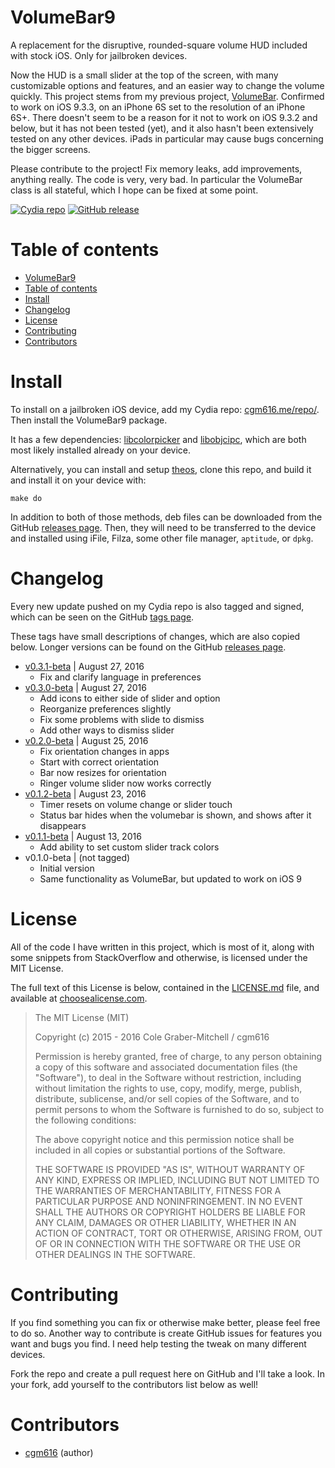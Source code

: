 VolumeBar9
==========

A replacement for the disruptive, rounded-square volume HUD included with stock iOS. Only for jailbroken devices.

Now the HUD is a small slider at the top of the screen, with many customizable options and features, and an easier way to change the volume quickly. This project stems from my previous project, [VolumeBar](https://github.com/cgm616/VolumeBar). Confirmed to work on iOS 9.3.3, on an iPhone 6S set to the resolution of an iPhone 6S+. There doesn't seem to be a reason for it not to work on iOS 9.3.2 and below, but it has not been tested (yet), and it also hasn't been extensively tested on any other devices. iPads in particular may cause bugs concerning the bigger screens.

Please contribute to the project! Fix memory leaks, add improvements, anything really. The code is very, very bad. In particular the VolumeBar class is all stateful, which I hope can be fixed at some point.

[![Cydia repo](https://img.shields.io/badge/repo-cgm616.me%2Frepo-blue.svg)](https://cgm616.me/repo)
[![GitHub release](https://img.shields.io/github/release/cgm616/volumebar9.svg?maxAge=2592000)](https://github.com/cgm616/VolumeBar9/releases)

Table of contents
=================

- [VolumeBar9](#volumebar9)
- [Table of contents](#table-of-contents)
- [Install](#install)
- [Changelog](#changelog)
- [License](#license)
- [Contributing](#contributing)
- [Contributors](#contributors)


Install
=======

To install on a jailbroken iOS device, add my Cydia repo: [cgm616.me/repo/](https://cgm616.me/repo/). Then install the VolumeBar9 package.

It has a few dependencies: [libcolorpicker](http://git.pixelfiredev.com/pixelfire/libcolorpicker) and [libobjcipc](https://github.com/a1anyip/libobjcipc), which are both most likely installed already on your device.

Alternatively, you can install and setup [theos](https://github.com/theos/theos), clone this repo, and build it and install it on your device with:

    make do

In addition to both of those methods, deb files can be downloaded from the GitHub [releases page](https://github.com/cgm616/VolumeBar9/releases). Then, they will need to be transferred to the device and installed using iFile, Filza, some other file manager, `aptitude`, or `dpkg`.


Changelog
=========

Every new update pushed on my Cydia repo is also tagged and signed, which can be seen on the GitHub [tags page](https://github.com/cgm616/VolumeBar9/tags).

These tags have small descriptions of changes, which are also copied below. Longer versions can be found on the GitHub [releases page](https://github.com/cgm616/VolumeBar9/releases).

- [v0.3.1-beta](https://github.com/cgm616/VolumeBar9/releases/tag/v0.3.1-beta) | August 27, 2016
  - Fix and clarify language in preferences
- [v0.3.0-beta](https://github.com/cgm616/VolumeBar9/releases/tag/v0.3.0-beta) | August 27, 2016
  - Add icons to either side of slider and option
  - Reorganize preferences slightly
  - Fix some problems with slide to dismiss
  - Add other ways to dismiss slider
- [v0.2.0-beta](https://github.com/cgm616/VolumeBar9/releases/tag/v0.2.0-beta) | August 25, 2016
  - Fix orientation changes in apps
  - Start with correct orientation
  - Bar now resizes for orientation
  - Ringer volume slider now works correctly
- [v0.1.2-beta](https://github.com/cgm616/VolumeBar9/releases/tag/v0.1.2-beta) | August 23, 2016
  - Timer resets on volume change or slider touch
  - Status bar hides when the volumebar is shown, and shows after it disappears
- [v0.1.1-beta](https://github.com/cgm616/VolumeBar9/releases/tag/v0.1.1-beta) | August 13, 2016
  - Add ability to set custom slider track colors
- v0.1.0-beta | (not tagged)
  - Initial version
  - Same functionality as VolumeBar, but updated to work on iOS 9


License
=======

All of the code I have written in this project, which is most of it, along with some snippets from StackOverflow and otherwise, is licensed under the MIT License.

The full text of this License is below, contained in the [LICENSE.md](https://github.com/cgm616/VolumeBar9/blob/master/LICENSE.md) file, and available at [choosealicense.com](http://choosealicense.com/licenses/mit/).

> The MIT License (MIT)
>
> Copyright (c) 2015 - 2016 Cole Graber-Mitchell / cgm616
>
> Permission is hereby granted, free of charge, to any person obtaining a copy
> of this software and associated documentation files (the "Software"), to deal
> in the Software without restriction, including without limitation the rights
> to use, copy, modify, merge, publish, distribute, sublicense, and/or sell
> copies of the Software, and to permit persons to whom the Software is
> furnished to do so, subject to the following conditions:
>
> The above copyright notice and this permission notice shall be included in all
copies or substantial portions of the Software.
>
> THE SOFTWARE IS PROVIDED "AS IS", WITHOUT WARRANTY OF ANY KIND, EXPRESS OR
> IMPLIED, INCLUDING BUT NOT LIMITED TO THE WARRANTIES OF MERCHANTABILITY,
> FITNESS FOR A PARTICULAR PURPOSE AND NONINFRINGEMENT. IN NO EVENT SHALL THE
> AUTHORS OR COPYRIGHT HOLDERS BE LIABLE FOR ANY CLAIM, DAMAGES OR OTHER
> LIABILITY, WHETHER IN AN ACTION OF CONTRACT, TORT OR OTHERWISE, ARISING FROM,
> OUT OF OR IN CONNECTION WITH THE SOFTWARE OR THE USE OR OTHER DEALINGS IN THE
> SOFTWARE.


Contributing
============

If you find something you can fix or otherwise make better, please feel free to do so. Another way to contribute is create GitHub issues for features you want and bugs you find. I need help testing the tweak on many different devices.

Fork the repo and create a pull request here on GitHub and I'll take a look. In your fork, add yourself to the contributors list below as well!


Contributors
============

- [cgm616](https://github.com/cgm616) (author)
